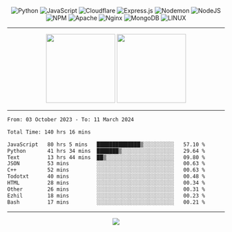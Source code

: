 <div align="center">
  
![Python](https://img.shields.io/badge/python-3670A0?style=for-the-badge&logo=python&logoColor=ffdd54) ![JavaScript](https://img.shields.io/badge/javascript-%23323330.svg?style=for-the-badge&logo=javascript&logoColor=%23F7DF1E) ![Cloudflare](https://img.shields.io/badge/Cloudflare-F38020?style=for-the-badge&logo=Cloudflare&logoColor=white) ![Express.js](https://img.shields.io/badge/express.js-%23404d59.svg?style=for-the-badge&logo=express&logoColor=%2361DAFB) ![Nodemon](https://img.shields.io/badge/NODEMON-%23323330.svg?style=for-the-badge&logo=nodemon&logoColor=%BBDEAD) ![NodeJS](https://img.shields.io/badge/node.js-6DA55F?style=for-the-badge&logo=node.js&logoColor=white) ![NPM](https://img.shields.io/badge/NPM-%23CB3837.svg?style=for-the-badge&logo=npm&logoColor=white) ![Apache](https://img.shields.io/badge/apache-%23D42029.svg?style=for-the-badge&logo=apache&logoColor=white) ![Nginx](https://img.shields.io/badge/nginx-%23009639.svg?style=for-the-badge&logo=nginx&logoColor=white) ![MongoDB](https://img.shields.io/badge/MongoDB-%234ea94b.svg?style=for-the-badge&logo=mongodb&logoColor=white) ![LINUX](https://img.shields.io/badge/Linux-FCC624?style=for-the-badge&logo=linux&logoColor=black)

---


<img src="https://github-readme-streak-stats.herokuapp.com/?user=anotherrandomonline&theme=react" height="160"/>
  
<img src="https://github-readme-stats.vercel.app/api?username=anotherrandomonline&show_icons=true&include_all_commits=true&theme=react" height="160"/>
</div>

---

<!--START_SECTION:waka-->

```txt
From: 03 October 2023 - To: 11 March 2024

Total Time: 140 hrs 16 mins

JavaScript   80 hrs 5 mins   ██████████████▒░░░░░░░░░░   57.10 %
Python       41 hrs 34 mins  ███████▒░░░░░░░░░░░░░░░░░   29.64 %
Text         13 hrs 44 mins  ██▒░░░░░░░░░░░░░░░░░░░░░░   09.80 %
JSON         53 mins         ░░░░░░░░░░░░░░░░░░░░░░░░░   00.63 %
C++          52 mins         ░░░░░░░░░░░░░░░░░░░░░░░░░   00.63 %
Todotxt      40 mins         ░░░░░░░░░░░░░░░░░░░░░░░░░   00.48 %
HTML         28 mins         ░░░░░░░░░░░░░░░░░░░░░░░░░   00.34 %
Other        26 mins         ░░░░░░░░░░░░░░░░░░░░░░░░░   00.31 %
Ezhil        18 mins         ░░░░░░░░░░░░░░░░░░░░░░░░░   00.23 %
Bash         17 mins         ░░░░░░░░░░░░░░░░░░░░░░░░░   00.21 %
```

<!--END_SECTION:waka-->

---

<div align="center">
  
![](https://github-profile-trophy.vercel.app/?username=anotherrandomonline&theme=darkhub&no-frame=true&no-bg=true&margin-w=4)

</div>
